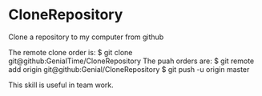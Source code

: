 # CloneRepository
Clone a repository to my computer from github

The remote clone order is: $ git clone git@github:GenialTime/CloneRepository 
The puah orders are: $ git remote add origin git@github:Genial/CloneRepository
                     $ git push -u origin master



This skill is useful in team work.
